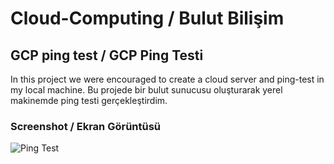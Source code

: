 # Cloud-Computing / Bulut Bilişim

## GCP ping test / GCP Ping Testi 

In this project we were encouraged to create a cloud server and ping-test in my local machine.
Bu projede bir bulut sunucusu oluşturarak yerel makinemde ping testi gerçekleştirdim.

### Screenshot / Ekran Görüntüsü
![Ping Test](Screenshot-pin.png)
